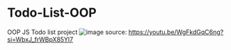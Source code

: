 # Todo-List-OOP
OOP JS Todo list project 
![image](https://github.com/bunyodzaripov/Todo-List-OOP/assets/111201762/fa5a4e1a-5010-4553-b981-c7a643ea509c)
source:
https://youtu.be/WgFkdGqC6ng?si=WbxJ_frWBpX85Yl7
